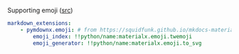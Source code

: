 Supporting emoji ([src](https://squidfunk.github.io/mkdocs-material/reference/icons-emojis/#emoji))

```yml title="mkdocs.yml"
markdown_extensions:
    - pymdownx.emoji: # from https://squidfunk.github.io/mkdocs-material/reference/icons-emojis/#emoji
        emoji_index: !!python/name:materialx.emoji.twemoji
        emoji_generator: !!python/name:materialx.emoji.to_svg
```